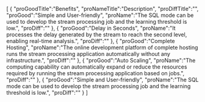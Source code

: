 [
	{
		"proGoodTitle":"Benefits",
		"proNameTitle":"Description",
		"proDiffTitle":"",
		"proGood":"Simple and User-friendly",
		"proName":"The SQL mode can be used to develop the stream processing job and the learning threshold is low.",
		"proDiff":""
	},
	{
		"proGood":"Delay in Seconds",
		"proName":"It processes the delay generated by the stream to reach the second level, enabling real-time analysis.",
		"proDiff":""
	},
	{
		"proGood":"Complete Hosting",
		"proName":"The online development platform of complete hosting runs the stream processing application automatically without any infrastructure.",
		"proDiff":""
	},
	{
		"proGood":"Auto Scaling",
		"proName":"The computing capability can automatically expand or reduce the resources required by running the stream processing application based on jobs.",
		"proDiff":""
	},
	{
		"proGood":"Simple and User-friendly",
		"proName":"The SQL mode can be used to develop the stream processing job and the learning threshold is low.",
		"proDiff":""
	}
]